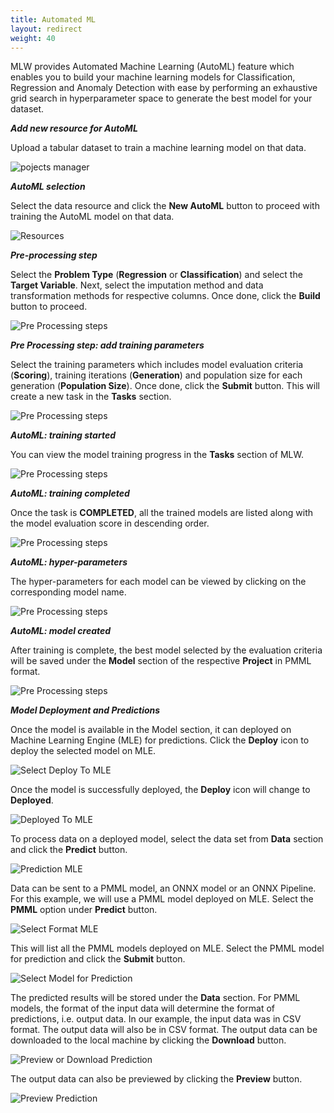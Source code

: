 ```yaml
---
title: Automated ML
layout: redirect
weight: 40
---
```


MLW provides Automated Machine Learning (AutoML) feature which enables you to build your machine learning models for Classification, Regression and Anomaly Detection with ease by performing an exhaustive grid search in hyperparameter space to generate the best model for your dataset.

***Add new resource for AutoML***

Upload a tabular dataset to train a machine learning model on that data.

![pojects manager](/images/zementis/mlw-app-resource-adm.png)

***AutoML selection***

Select the data resource and click the **New AutoML** button to proceed with training the AutoML model on that data.

![Resources](/images/zementis/mlw-app-automl-select.png)

***Pre-processing step***

Select the **Problem Type** (**Regression** or **Classification**) and select the **Target Variable**. Next, select the imputation method and data transformation methods for respective columns. Once done, click the **Build** button to proceed.

![Pre Processing steps](/images/zementis/mlw-app-automl-pre.png)

***Pre Processing step: add training parameters***

Select the training parameters which includes model evaluation criteria (**Scoring**), training iterations (**Generation**) and population size for each generation (**Population Size**). Once done, click the **Submit** button. This will create a new task in the **Tasks** section.

![Pre Processing steps](/images/zementis/mlw-app-automl-trainparam.png)

***AutoML: training started***

You can view the model training progress in the **Tasks** section of MLW.

![Pre Processing steps](/images/zementis/mlw-app-automl-start.png)

***AutoML: training completed***

Once the task is **COMPLETED**, all the trained models are listed along with the model evaluation score in descending order.

![Pre Processing steps](/images/zementis/mlw-app-automl-complete.png)

***AutoML: hyper-parameters***

The hyper-parameters for each model can be viewed by clicking on the corresponding model name.

![Pre Processing steps](/images/zementis/mlw-app-automl-hyper.png)

***AutoML: model created***

After training is complete, the best model selected by the evaluation criteria will be saved under the **Model** section of the respective **Project** in PMML format.

![Pre Processing steps](/images/zementis/mlw-app-automl-model.png)

***Model Deployment and Predictions***

Once the model is available in the Model section, it can deployed on Machine Learning Engine (MLE) for predictions. Click the **Deploy** icon to deploy the selected model on MLE.

![Select Deploy To MLE](/images/zementis/mlw-app-automl-deploy-2-1.png)

Once the model is successfully deployed, the **Deploy** icon will change to **Deployed**.

![Deployed To MLE](/images/zementis/mlw-app-automl-deploy-3-1.png)

To process data on a deployed model, select the data set from **Data** section and click the **Predict** button.

![Prediction MLE](/images/zementis/mlw-app-automl-deploy-4.png)

Data can be sent to a PMML model, an ONNX model or an ONNX Pipeline. For this example, we will use a PMML model deployed on MLE. Select the **PMML** option under **Predict** button.

![Select Format MLE](/images/zementis/mlw-app-automl-deploy-5.png)

This will list all the PMML models deployed on MLE. Select the PMML model for prediction and click the **Submit** button.

![Select Model for Prediction](/images/zementis/mlw-app-automl-deploy-6.png)

The predicted results will be stored under the **Data** section. For PMML models, the format of the input data will determine the format of predictions, i.e. output data. In our example, the input data was in CSV format. The output data will also be in CSV format. The output data can be downloaded to the local machine by clicking the **Download** button.

![Preview or Download Prediction](/images/zementis/mlw-app-automl-deploy-7.png)

The output data can also be previewed by clicking the **Preview** button.

![Preview Prediction](/images/zementis/mlw-app-automl-deploy-8.png)
